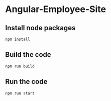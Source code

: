 # Angular-Employee-Site


## Install node packages
`npm install`

## Build the code
`npm run build`

## Run the code
`npm run start`